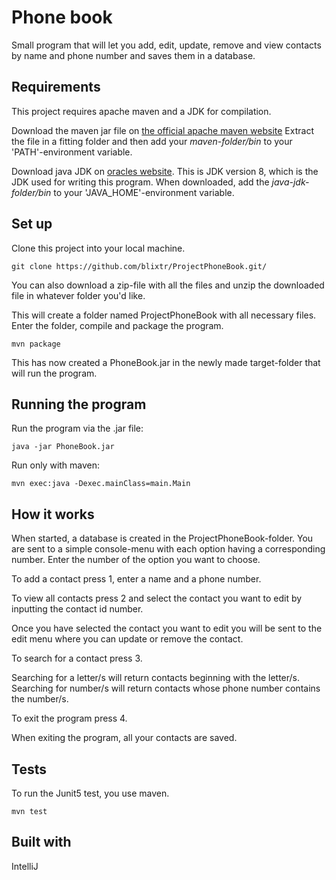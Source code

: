 # Phone book

Small program that will let you add, edit, update, remove and view contacts by name and phone number and saves them in a database.

## Requirements

This project requires apache maven and a JDK for compilation.

Download the maven jar file on [the official apache maven website](https://maven.apache.org/download.cgi)
Extract the file in a fitting folder and then add your *maven-folder/bin* to your 'PATH'-environment variable.

Download java JDK on [oracles website](https://www.oracle.com/technetwork/java/javase/downloads/jdk8-downloads-2133151.html). This
is JDK version 8, which is the JDK used for writing this program. 
When downloaded, add the *java-jdk-folder/bin* to your 'JAVA_HOME'-environment variable.

## Set up

Clone this project into your local machine. 

````
git clone https://github.com/blixtr/ProjectPhoneBook.git/
````
You can also download a zip-file with all the files and unzip the downloaded file in whatever folder you'd like.

This will create a folder named ProjectPhoneBook with all necessary files. Enter the folder, compile and package the program.

````
mvn package
````
This has now created a PhoneBook.jar in the newly made target-folder that will run the program.

## Running the program

Run the program via the .jar file:

````
java -jar PhoneBook.jar
````
Run only with maven:

````
mvn exec:java -Dexec.mainClass=main.Main
````
## How it works

When started, a database is created in the ProjectPhoneBook-folder.
You are sent to a simple console-menu with each option having a corresponding number.
Enter the number of the option you want to choose.

To add a contact press 1, enter a name and a phone number.

To view all contacts press 2 and select the contact you want to edit by inputting the contact id number.

Once you have selected the contact you want to edit you will be sent to the edit menu where you can update or remove the contact.

To search for a contact press 3.

Searching for a letter/s will return contacts beginning with the letter/s.
Searching for number/s will return contacts whose phone number contains the number/s.

To exit the program press 4.

When exiting the program, all your contacts are saved.

## Tests

To run the Junit5 test, you use maven.
````
mvn test
````
## Built with

IntelliJ




